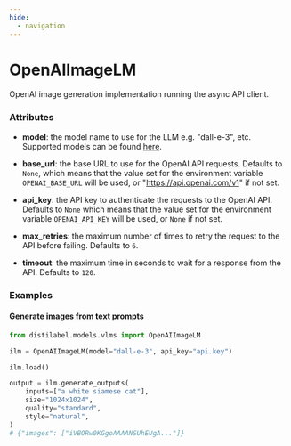 ```yaml
---
hide:
  - navigation
---
```

# OpenAIImageLM


OpenAI image generation implementation running the async API client.







### Attributes

- **model**: the model name to use for the LLM e.g. "dall-e-3", etc.  Supported models can be found [here](https://platform.openai.com/docs/guides/images).

- **base_url**: the base URL to use for the OpenAI API requests. Defaults to `None`, which  means that the value set for the environment variable `OPENAI_BASE_URL` will  be used, or "https://api.openai.com/v1" if not set.

- **api_key**: the API key to authenticate the requests to the OpenAI API. Defaults to  `None` which means that the value set for the environment variable `OPENAI_API_KEY`  will be used, or `None` if not set.

- **max_retries**: the maximum number of times to retry the request to the API before  failing. Defaults to `6`.

- **timeout**: the maximum time in seconds to wait for a response from the API. Defaults  to `120`.







### Examples


#### Generate images from text prompts
```python
from distilabel.models.vlms import OpenAIImageLM

ilm = OpenAIImageLM(model="dall-e-3", api_key="api.key")

ilm.load()

output = ilm.generate_outputs(
    inputs=["a white siamese cat"],
    size="1024x1024",
    quality="standard",
    style="natural",
)
# {"images": ["iVBORw0KGgoAAAANSUhEUgA..."]}
```



